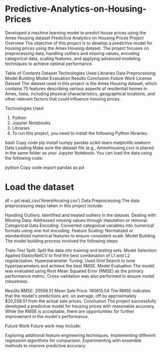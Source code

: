 # Predictive-Analytics-on-Housing-Prices
Developed a machine learning model to predict house prices using the Ames Housing dataset
Predictive Analytics on Housing Prices
Project Overview
The objective of this project is to develop a predictive model for housing prices using the Ames Housing dataset. The project focuses on preprocessing data, handling outliers and missing values, encoding categorical data, scaling features, and applying advanced modeling techniques to achieve optimal performance.

Table of Contents
Dataset
Technologies Used
Libraries
Data Preprocessing
Model Building
Model Evaluation
Results
Conclusion
Future Work
License
Dataset
The dataset used in this project is the Ames Housing dataset, which contains 75 features describing various aspects of residential homes in Ames, Iowa, including physical characteristics, geographical locations, and other relevant factors that could influence housing prices.

Technologies Used
1. Python
2. Jupyter Notebooks
3. Libraries
4. To run this project, you need to install the following Python libraries:

bash
Copy code
pip install numpy pandas scikit-learn matplotlib seaborn
Data Loading
Make sure the dataset file (e.g., AmesHousing.csv) is placed in the same folder as your Jupyter Notebook. You can load the data using the following code:

python
Copy code
import pandas as pd

# Load the dataset
df = pd.read_csv('AmesHousing.csv')
Data Preprocessing
The data preprocessing steps taken in this project include:

Handling Outliers: Identified and treated outliers in the dataset.
Dealing with Missing Data: Addressed missing values through imputation or removal.
Categorical Data Encoding: Converted categorical variables into numerical formats using one-hot encoding.
Feature Scaling: Normalized or standardized numerical features to ensure consistent scale.
Model Building
The model building process involved the following steps:

Train-Test Split: Split the data into training and testing sets.
Model Selection: Applied ElasticNetCV to find the best combination of L1 and L2 regularization.
Hyperparameter Tuning: Used Grid Search to tune hyperparameters and achieve the best RMSE.
Model Evaluation
The model was evaluated using Root Mean Squared Error (RMSE) as the primary performance metric. Cross-validation was also performed to ensure model robustness.

Results
RMSE: 20558.51
Mean Sale Price: 180815.54
The RMSE indicates that the model's predictions are, on average, off by approximately $20,558.51 from the actual sale prices.
Conclusion
The project successfully developed a predictive model for housing prices with reasonable accuracy. While the RMSE is acceptable, there are opportunities for further improvement in the model's performance.

Future Work
Future work may include:

Exploring additional feature engineering techniques.
Implementing different regression algorithms for comparison.
Experimenting with ensemble methods to improve predictive accuracy.
